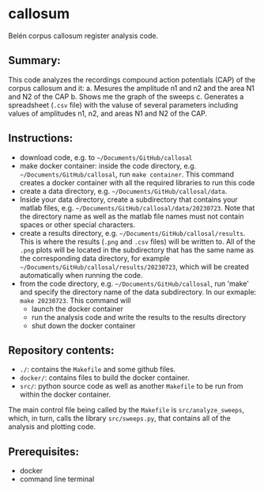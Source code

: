 # callosum
Belén corpus callosum register analysis code.

## Summary:
This code analyzes the recordings compound action potentials (CAP) of the corpus callosum and it:
a. Mesures the amplitude n1 and n2 and the area N1 and N2 of the CAP
b. Shows me the graph of the sweeps
c. Generates a spreadsheet (`.csv` file) with the valuse of several parameters including values of amplitudes n1, n2, and areas N1 and N2 of the CAP.

## Instructions:

- download code, e.g. to `~/Documents/GitHub/callosal`
- make docker container: inside the code directory, e.g. `~/Documents/GitHub/callosal`, run `make container`. This command creates a docker container with all the required libraries to run this code
- create a data directory, e.g. `~/Documents/GitHub/callosal/data`.
- Inside your data directory, create a subdirectory that contains your matlab files, e.g. `~/Documents/GitHub/callosal/data/20230723`. Note that the directory name as well as the matlab file names must not contain spaces or other special characters.
- create a results directory, e.g. `~/Documents/GitHub/callosal/results`. This is where the results (`.png` and `.csv` files) will be written to. All of the `.png` plots will be located in the subdirectory that has the same name as the corresponding data directory, for example `~/Documents/GitHub/callosal/results/20230723`, which will be created automatically when running the code.
- from the code directory, e.g. `~/Documents/GitHub/callosal`, run 'make' and specify the directory name of the data subdirectory. In our exmaple: `make 20230723`. This command will
  - launch the docker container
  - run the analysis code and write the results to the results directory
  - shut down the docker container

## Repository contents:
- `./`: contains the `Makefile` and some github files.
- `docker/`: contains files to build the docker container.
- `src/`: python source code as well as another `Makefile` to be run from within the docker container.

The main control file being called by the `Makefile` is `src/analyze_sweeps`, which, in turn, calls the library `src/sweeps.py`, that contains all of the analysis and plotting code.

## Prerequisites:
- docker
- command line terminal
